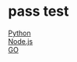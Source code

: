 # pass test

[Python](https://github.com/Njrk/paas-test/tree/python)  
[Node.js](https://github.com/Njrk/paas-test/tree/node.js)  
[GO](https://github.com/Njrk/paas-test/tree/go)
